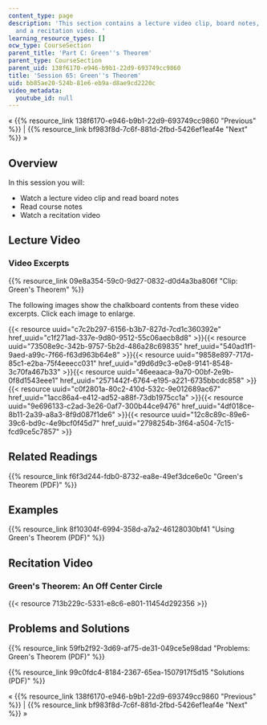 ```yaml
---
content_type: page
description: 'This section contains a lecture video clip, board notes, course notes,
  and a recitation video. '
learning_resource_types: []
ocw_type: CourseSection
parent_title: 'Part C: Green''s Theorem'
parent_type: CourseSection
parent_uid: 138f6170-e946-b9b1-22d9-693749cc9860
title: 'Session 65: Green''s Theorem'
uid: bb85ae20-524b-81e6-eb9a-d8ae9cd2220c
video_metadata:
  youtube_id: null
---
```


« {{% resource_link 138f6170-e946-b9b1-22d9-693749cc9860 "Previous" %}} | {{% resource_link bf983f8d-7c6f-881d-2fbd-5426ef1eaf4e "Next" %}} »

Overview
--------

In this session you will:

*   Watch a lecture video clip and read board notes
*   Read course notes
*   Watch a recitation video

Lecture Video
-------------

### Video Excerpts

{{% resource_link 09e8a354-59c0-9d27-0832-d0d4a3ba806f "Clip: Green's Theorem" %}}

The following images show the chalkboard contents from these video excerpts. Click each image to enlarge.

{{< resource uuid="c7c2b297-6156-b3b7-827d-7cd1c360392e" href_uuid="c1f271ad-337e-9d80-9512-55c06aecb8d8" >}}{{< resource uuid="73508e9c-342b-9757-5b2d-486a28c69835" href_uuid="540ad1f1-9aed-a99c-7f66-f63d963b64e8" >}}{{< resource uuid="9858e897-717d-85c1-e2ba-75f4eeecc031" href_uuid="d9d6d9c3-e0e8-9141-8548-3c70fa467b33" >}}{{< resource uuid="46eeaaca-9a70-00bf-2e9b-0f8d1543eee1" href_uuid="2571442f-6764-e195-a221-6735bbcdc858" >}}  
{{< resource uuid="c0f2801a-80c2-410d-532c-9e012689ac67" href_uuid="1acc86a4-e412-ad52-a88f-73db1975cc1a" >}}{{< resource uuid="9e696133-c2ad-3e26-0af7-300b44ce9476" href_uuid="4df018ce-8b11-2a39-a8a3-8f9d087f1de6" >}}{{< resource uuid="12c8c89c-89e6-39c6-bd9c-4e9bcf0f45d7" href_uuid="2798254b-3f64-a504-7c15-fcd9ce5c7857" >}}

Related Readings
----------------

{{% resource_link f6f3d244-fdb0-8732-ea8e-49ef3dce6e0c "Green's Theorem (PDF)" %}}

Examples
--------

{{% resource_link 8f10304f-6994-358d-a7a2-46128030bf41 "Using Green's Theorem (PDF)" %}}

Recitation Video
----------------

### Green's Theorem: An Off Center Circle

{{< resource 713b229c-5331-e8c6-e801-11454d292356 >}}

Problems and Solutions
----------------------

{{% resource_link 59fb2f92-3d69-af75-de31-049ce5e98dad "Problems: Green's Theorem (PDF)" %}}

{{% resource_link 99c0fdc4-8184-2367-65ea-1507917f5d15 "Solutions (PDF)" %}}

« {{% resource_link 138f6170-e946-b9b1-22d9-693749cc9860 "Previous" %}} | {{% resource_link bf983f8d-7c6f-881d-2fbd-5426ef1eaf4e "Next" %}} »